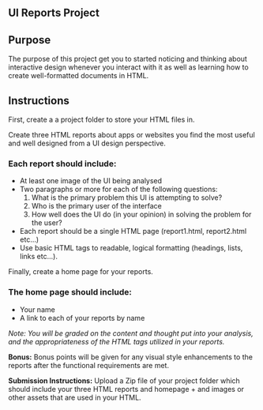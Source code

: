 UI Reports Project
---

## Purpose
The purpose of this project get you to started noticing and thinking about interactive design whenever you interact with it as well as learning how to create well-formatted documents in HTML.

## Instructions

First, create a a project folder to store your HTML files in.

Create three HTML reports about apps or websites you find the most useful and well designed from a UI design perspective.

### Each report should include:
- At least one image of the UI being analysed
- Two paragraphs or more for each of the following questions:
    1. What is the primary problem this UI is attempting to solve?
    2. Who is the primary user of the interface
    3. How well does the UI do (in your opinion) in solving the problem for the user?
- Each report should be a single HTML page (report1.html, report2.html etc...)
- Use basic HTML tags to readable, logical formatting (headings, lists, links etc...). 

Finally, create a home page for your reports.

### The home page should include:
- Your name
- A link to each of your reports by name

_Note: You will be graded on the content and thought put into your analysis, and the appropriateness of the HTML tags utilized in your reports._

**Bonus:** Bonus points will be given for any visual style enhancements to the reports after the functional requirements are met.

**Submission Instructions:** Upload a Zip file  of your project folder which should include your three HTML reports and homepage + and images or other assets that are used in your HTML.